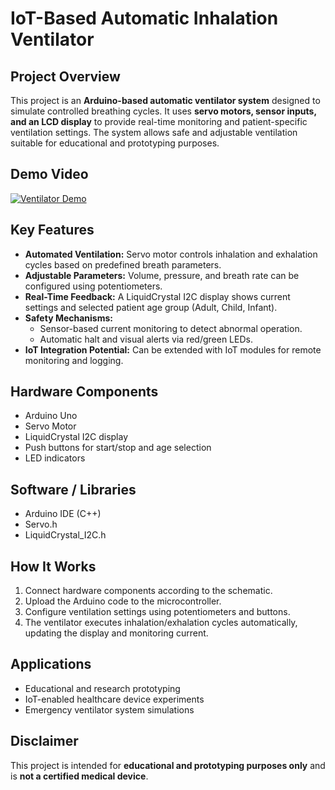 # IoT-Based Automatic Inhalation Ventilator

## Project Overview
This project is an **Arduino-based automatic ventilator system** designed to simulate controlled breathing cycles. It uses **servo motors, sensor inputs, and an LCD display** to provide real-time monitoring and patient-specific ventilation settings. The system allows safe and adjustable ventilation suitable for educational and prototyping purposes.

## Demo Video
[![Ventilator Demo](https://img.youtube.com/vi/YOUR_VIDEO_ID/0.jpg)](https://github.com/shettymahindra-l/iotventilator/blob/4e18462dde88f284a2b94aad6b635931ccbe8f29/Ventilator%20video%20.mp4)


## Key Features
- **Automated Ventilation:** Servo motor controls inhalation and exhalation cycles based on predefined breath parameters.
- **Adjustable Parameters:** Volume, pressure, and breath rate can be configured using potentiometers.
- **Real-Time Feedback:** A LiquidCrystal I2C display shows current settings and selected patient age group (Adult, Child, Infant).
- **Safety Mechanisms:**
  - Sensor-based current monitoring to detect abnormal operation.
  - Automatic halt and visual alerts via red/green LEDs.
- **IoT Integration Potential:** Can be extended with IoT modules for remote monitoring and logging.

## Hardware Components
- Arduino Uno
- Servo Motor
- LiquidCrystal I2C display
- Push buttons for start/stop and age selection
- LED indicators

## Software / Libraries
- Arduino IDE (C++)
- Servo.h
- LiquidCrystal_I2C.h

## How It Works
1. Connect hardware components according to the schematic.
2. Upload the Arduino code to the microcontroller.
3. Configure ventilation settings using potentiometers and buttons.
4. The ventilator executes inhalation/exhalation cycles automatically, updating the display and monitoring current.

## Applications
- Educational and research prototyping
- IoT-enabled healthcare device experiments
- Emergency ventilator system simulations

## Disclaimer
This project is intended for **educational and prototyping purposes only** and is **not a certified medical device**.
